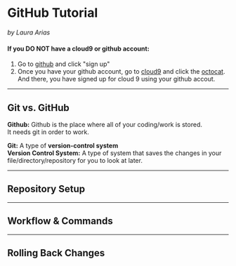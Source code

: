 # GitHub Tutorial

_by Laura Arias_


#### **If you DO NOT have a cloud9 or github account:**

1. Go to [github](https://github.com/) and click "sign up" 
2. Once you have your github account, go to [cloud9](https://c9.io/login) and click the [octocat](https://github.com/lauraa0055/github-tutorial/blob/master/Screen%20Shot%202018-10-19%20at%209.31.05%20AM.png). And there, you have signed up for cloud 9 using your github accout.  





---
## Git vs. GitHub

**Github:**
    Github is the place where all of your coding/work is stored.  
  It needs git in order to work. 
  
  **Git:**
        A type of **version-control system**  
         **Version Control System:** 
         A type of system that saves the changes in your file/directory/repository for you to look at later. 
        

---
## Repository Setup



---
## Workflow & Commands



---
## Rolling Back Changes